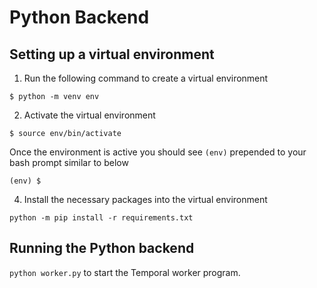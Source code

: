 # Python Backend

## Setting up a virtual environment

1. Run the following command to create a virtual environment

```
$ python -m venv env
```

2. Activate the virtual environment

```
$ source env/bin/activate
```

Once the environment is active you should see `(env)` prepended to your bash prompt similar
to below

```
(env) $
```

4. Install the necessary packages into the virtual environment

```
python -m pip install -r requirements.txt
```

## Running the Python backend 

`python worker.py` to start the Temporal worker program.
